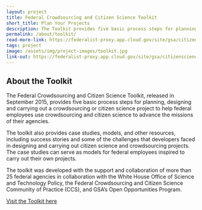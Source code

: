```yaml
---
layout: project
title: Federal Crowdsourcing and Citizen Science Toolkit
short_title: Plan Your Projects
description: The Toolkit provides five basic process steps for planning, designing and carrying out a crowdsourcing or citizen science project to help federal employees use crowdsourcing and citizen science to advance the missions of their agencies.
permalink: /about/toolkit/
read-more-link: https://federalist-proxy.app.cloud.gov/site/gsa/citizenscience.gov/projects/toolkit/
tags: project
image: /assets/img/project-images/toolkit.jpg
link-out: https://federalist-proxy.app.cloud.gov/site/gsa/citizenscience.gov/toolkit/
---
```

## About the Toolkit
The Federal Crowdsourcing and Citizen Science Toolkit, released in September 2015, provides five basic process steps for planning, designing and carrying out a crowdsourcing or citizen science project to help federal employees use crowdsourcing and citizen science to advance the missions of their agencies.

The toolkit also provides case studies, models, and other resources, including success stories and some of the challenges that developers faced in designing and carrying out citizen science and crowdsourcing projects. The case studies can serve as models for federal employees inspired to carry out their own projects. 

The toolkit was developed with the support and collaboration of more than 25 federal agencies in collaboration with the White House Office of Science and Technology Policy, the Federal Crowdsourcing and Citizen Science Community of Practice (CCS), and GSA’s Open Opportunities Program.


[Visit the Toolkit here](https://federalist-proxy.app.cloud.gov/site/gsa/citizenscience.gov/toolkit/)
